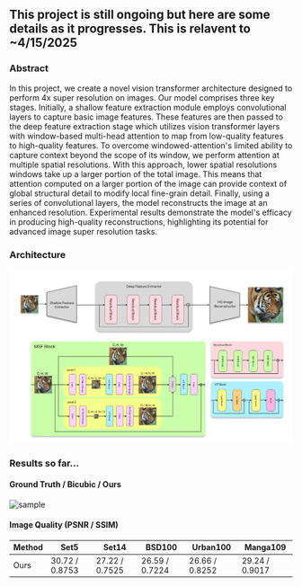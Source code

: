 ## This project is still ongoing but here are some details as it progresses. This is relavent to ~4/15/2025

### Abstract 

In this project, we create a novel vision transformer architecture designed to perform 4x super resolution on images. Our model comprises three key stages. Initially, a shallow feature extraction module employs convolutional layers to capture basic image features. These features are then passed to the deep feature extraction stage which utilizes vision transformer layers with window-based multi-head attention to map from low-quality features to high-quality features. To overcome windowed-attention's limited ability to capture context beyond the scope of its window, we perform attention at multiple spatial resolutions. With this approach, lower spatial resolutions windows take up a larger portion of the total image. This means that attention computed on a larger portion of the image can provide context of global structural detail to modify local fine-grain detail. Finally, using a series of convolutional layers, the model reconstructs the image at an enhanced resolution. Experimental results demonstrate the model's efficacy in producing high-quality reconstructions, highlighting its potential for advanced image super resolution tasks. 

### Architecture 
![arch](https://github.com/jackwoodleigh/VisionTransformer/blob/main/Attachments/Group%201.png)

### Results so far...

#### Ground Truth / Bicubic / Ours
![sample](https://github.com/jackwoodleigh/VisionTransformer/blob/main/Attachments/comparisonzoom.png)

#### Image Quality (PSNR / SSIM)

| Method  | Set5           | Set14          | BSD100         | Urban100       | Manga109       |
|---------|----------------|----------------|----------------|----------------|----------------|
| Ours    | 30.72 / 0.8753 | 27.22 / 0.7525 | 26.59 / 0.7224 | 26.66 / 0.8252 | 29.24 / 0.9017 |
